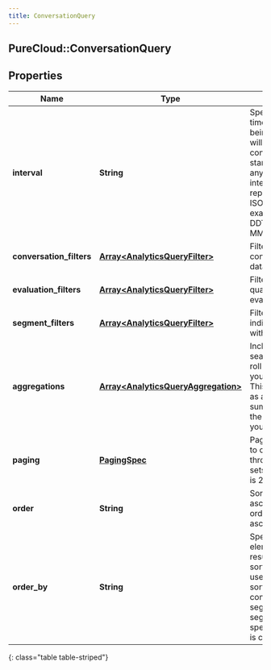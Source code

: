 ```yaml
---
title: ConversationQuery
---
```

## PureCloud::ConversationQuery

## Properties

|Name | Type | Description | Notes|
|------------ | ------------- | ------------- | -------------|
| **interval** | **String** | Specifies the date and time range of data being queried. Results will include conversations that started, ended, or had any activity during the interval. Intervals are represented as an ISO-8601 string. For example: YYYY-MM-DDThh:mm:ss/YYYY-MM-DDThh:mm:ss | [optional] |
| **conversation_filters** | [**Array&lt;AnalyticsQueryFilter&gt;**](AnalyticsQueryFilter.html) | Filters that target conversation-level data | [optional] |
| **evaluation_filters** | [**Array&lt;AnalyticsQueryFilter&gt;**](AnalyticsQueryFilter.html) | Filters that target quality management evaluation-level data | [optional] |
| **segment_filters** | [**Array&lt;AnalyticsQueryFilter&gt;**](AnalyticsQueryFilter.html) | Filters that target individual segments within a conversation | [optional] |
| **aggregations** | [**Array&lt;AnalyticsQueryAggregation&gt;**](AnalyticsQueryAggregation.html) | Include faceted search and aggregate roll-ups describing your search results. This does not function as a filter, but rather, summary data about the data matching your filters | [optional] |
| **paging** | [**PagingSpec**](PagingSpec.html) | Page size and number to control iterating through large result sets. Default page size is 25 | [optional] |
| **order** | **String** | Sort the result set in ascending/descending order. Default is ascending | [optional] |
| **order_by** | **String** | Specify which data element within the result set to use for sorting. The options  to use as a basis for sorting the results: conversationStart, segmentStart, and segmentEnd. If not specified, the default is conversationStart | [optional] |
{: class="table table-striped"}


